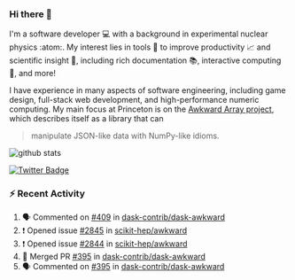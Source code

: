 ### Hi there 👋 

I'm a software developer 💻 with a background in experimental nuclear physics :atom:. My interest lies in tools :wrench: to improve productivity :chart_with_upwards_trend: and scientific insight :telescope:, including rich documentation 📚, interactive computing 🧮, and more! 

I have experience in many aspects of software engineering, including game design, full-stack web development, and high-performance numeric computing. My main focus at Princeton is on the [Awkward Array project](awkward-array.org/), which describes itself as a library that can 
> manipulate JSON-like data with NumPy-like idioms.

![github stats](https://github-readme-stats.vercel.app/api?username=agoose77&show_icons=true&hide_rank=true&hide_title=true&bg_color=30,e76445,904e95&text_color=efe3ec&icon_color=efe3ec)
<!--
**agoose77/agoose77** is a ✨ _special_ ✨ repository because its `README.md` (this file) appears on your GitHub profile.

Here are some ideas to get you started:

- 🔭 I’m currently working on ...
- 🌱 I’m currently learning ...
- 👯 I’m looking to collaborate on ...
- 🤔 I’m looking for help with ...
- 💬 Ask me about ...
- 📫 How to reach me: ...
- 😄 Pronouns: ...
- ⚡ Fun fact: ...
-->

[![Twitter Badge](https://img.shields.io/twitter/follow/agoose77?style=flat-square&logo=Twitter&logoColor=white&color=cornflowerblue)](https://twitter.com/agoose77)

### :zap: Recent Activity

<!--START_SECTION:activity-->
1. 🗣 Commented on [#409](https://github.com/dask-contrib/dask-awkward/pull/409#issuecomment-1822597892) in [dask-contrib/dask-awkward](https://github.com/dask-contrib/dask-awkward)
2. ❗ Opened issue [#2845](https://github.com/scikit-hep/awkward/issues/2845) in [scikit-hep/awkward](https://github.com/scikit-hep/awkward)
3. ❗ Opened issue [#2844](https://github.com/scikit-hep/awkward/issues/2844) in [scikit-hep/awkward](https://github.com/scikit-hep/awkward)
4. 🎉 Merged PR [#395](https://github.com/dask-contrib/dask-awkward/pull/395) in [dask-contrib/dask-awkward](https://github.com/dask-contrib/dask-awkward)
5. 🗣 Commented on [#395](https://github.com/dask-contrib/dask-awkward/pull/395#issuecomment-1821316787) in [dask-contrib/dask-awkward](https://github.com/dask-contrib/dask-awkward)
<!--END_SECTION:activity-->
